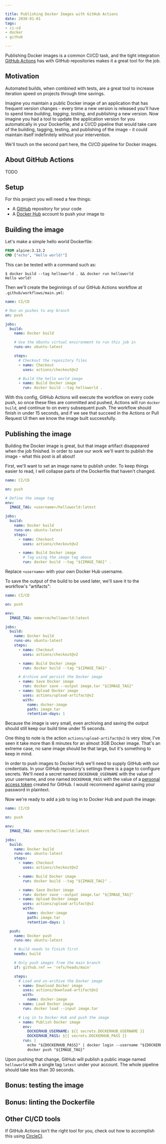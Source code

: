 ```yaml
---

title: Publishing Docker Images with GitHub Actions
date: 2030-01-01
tags:
- ci-cd
- docker
- github

---
```


Publishing Docker images is a common CI/CD task, and the tight integration [GitHub Actions](https://github.com/features/actions) has with GitHub repositories makes it a great tool for the job.

## Motivation

Automated builds, when combined with tests, are a great tool to increase iteration speed on projects through time savings.

Imagine you maintain a public Docker image of an application that has frequent version changes - every time a new version is released you'll have to spend time _building_, _tagging_, _testing_, and _publishing_ a new version. Now imagine you had a tool to update the application version for you automatically in your Dockerfile, and a CI/CD pipeline that would take care of the building, tagging, testing, and publishing of the image - it could maintain itself indefinitely without your intervention.

We'll touch on the second part here, the CI/CD pipeline for Docker images.

## About GitHub Actions

TODO

## Setup

For this project you will need a few things:

- A [GitHub](https://github.com/) repository for your code
- A [Docker Hub](https://hub.docker.com/) account to push your image to

## Building the image

Let's make a simple hello world Dockerfile:

```dockerfile
FROM alpine:3.13.2
CMD ["echo", "Hello world!"]
```

This can be tested with a command such as:

```shell
$ docker build --tag helloworld . && docker run helloworld
Hello world!
```

Then we'll create the beginnings of our GitHub Actions workflow at `.github/workflows/main.yml`:

```yaml
name: CI/CD

# Run on pushes to any branch
on: push

jobs:
  build:
    name: Docker build

    # Use the Ubuntu virtual environment to run this job in
    runs-on: ubuntu-latest

    steps:
      # Checkout the repository files
      - name: Checkout
        uses: actions/checkout@v2

      # Build the hello world image
      - name: Build Docker image
        run: docker build --tag helloworld .
```

With this config, GitHub Actions will execute the workflow on every code push, so once these files are committed and pushed, Actions will run `docker build`, and continue to on every subsequent push. The workflow should finish in under 15 seconds, and if we see that succeed in the Actions or Pull Request UI then we know the image built successfully.

## Publishing the image

Building the Docker image is great, but that image artifact disappeared when the job finished. In order to save our work we'll want to publish the image - what this post is all about!

First, we'll want to set an image name to publish under. To keep things easier to read, I will collapse parts of the Dockerfile that haven't changed.

```yaml
name: CI/CD

on: push

# Define the image tag
env:
  IMAGE_TAG: <username>/helloworld:latest

jobs:
  build:
    name: Docker build
    runs-on: ubuntu-latest
    steps:
      - name: Checkout
        uses: actions/checkout@v2

      - name: Build Docker image
        # Tag using the image tag above
        run: docker build --tag "${IMAGE_TAG}" .
```

Replace `<username>` with your own Docker Hub username.

To save the output of the build to be used later, we'll save it to the workflow's "artifacts":

```yaml
name: CI/CD

on: push

env:
  IMAGE_TAG: emmercm/helloworld:latest

jobs:
  build:
    name: Docker build
    runs-on: ubuntu-latest
    steps:
      - name: Checkout
        uses: actions/checkout@v2

      - name: Build Docker image
        run: docker build --tag "${IMAGE_TAG}" .

      # Archive and persist the Docker image
      - name: Save Docker image
        run: docker save --output image.tar "${IMAGE_TAG}"
      - name: Upload Docker image
        uses: actions/upload-artifact@v2
        with:
          name: docker-image
          path: image.tar
          retention-days: 1
```

Because the image is very small, even archiving and saving the output should still keep our build time under 15 seconds.

One thing to note is the action `actions/upload-artifact@v2` is very slow, I've seen it take more than 8 minutes for an almost 3GB Docker image. That's an extreme case, no sane image should be that large, but it's something to keep in mind.

In order to push images to Docker Hub we'll need to supply GitHub with our credentials. In your GitHub repository's settings there is a page to configure secrets. We'll need a secret named `DOCKERHUB_USERNAME` with the value of your username, and one named `DOCKERHUB_PASS` with the value of a [personal access token](https://docs.docker.com/docker-hub/access-tokens/#create-an-access-token) created for GitHub. I would recommend against saving your password in plaintext.

Now we're ready to add a job to log in to Docker Hub and push the image:

```yaml
name: CI/CD

on: push

env:
  IMAGE_TAG: emmercm/helloworld:latest

jobs:
  build:
    name: Docker build
    runs-on: ubuntu-latest
    steps:
      - name: Checkout
        uses: actions/checkout@v2

      - name: Build Docker image
        run: docker build --tag "${IMAGE_TAG}" .

      - name: Save Docker image
        run: docker save --output image.tar "${IMAGE_TAG}"
      - name: Upload Docker image
        uses: actions/upload-artifact@v2
        with:
          name: docker-image
          path: image.tar
          retention-days: 1

  push:
    name: Docker push
    runs-on: ubuntu-latest

    # Build needs to finish first
    needs: build

    # Only push images from the main branch
    if: github.ref == 'refs/heads/main'

    steps:
      # Load and un-archive the Docker image
      - name: Download Docker image
        uses: actions/download-artifact@v2
        with:
          name: docker-image
      - name: Load Docker image
        run: docker load --input image.tar

      # Log in to Docker Hub and push the image
      - name: Publish Docker image
        env:
          DOCKERHUB_USERNAME: ${{ secrets.DOCKERHUB_USERNAME }}
          DOCKERHUB_PASS: ${{ secrets.DOCKERHUB_PASS }}
        run: |
          echo "${DOCKERHUB_PASS}" | docker login --username "${DOCKERHUB_USERNAME}" --password-stdin
          docker push "${IMAGE_TAG}"
```

Upon pushing that change, GitHub will publish a public image named `helloworld` with a single tag `latest` under your account. The whole pipeline should take less than 30 seconds.

## Bonus: testing the image

## Bonus: linting the Dockerfile

## Other CI/CD tools

If GitHub Actions isn't the right tool for you, check out how to accomplish this using [CircleCI](/blog/publishing-docker-images-with-circleci).
